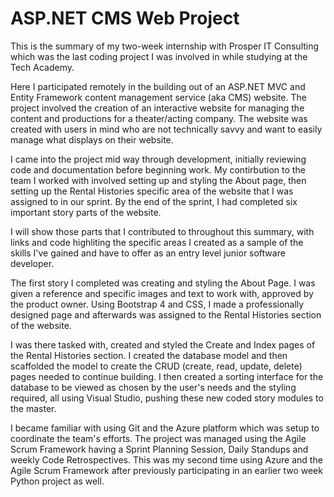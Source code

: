 # ASP.NET CMS Web Project
 
This is the summary of my two-week internship with Prosper IT Consulting which was the last coding project I was involved in while studying at the Tech Academy. 

Here I participated remotely in the building out of an ASP.NET MVC and Entity Framework content management service (aka CMS) website. 
The project involved the creation of an interactive website for managing the content and productions for a theater/acting company.
The website was created with users in mind who are not technically savvy and want to easily manage what displays on their website.

 I came into the project mid way through development, initially reviewing code and documentation before beginning work. My contirbution to the team I worked with involved setting up and styling the About page, then setting up the Rental Histories specific area of the website that I was assigned to in our sprint. By the end of the sprint, I had completed six important story parts of the website. 
 
 I will show those parts that I contributed to throughout this summary, with links and code highliting the specific areas I created as a sample of the skills I've gained and have to offer as an entry level junior software developer.
 
 The first story I completed was creating and styling the About Page. I was given a reference and specific images and text to work with, approved by the product owner. Using Bootstrap 4 and CSS, I made a professionally designed page and afterwards was assigned to the Rental Histories section of the website. 
 
 I was there tasked with, created and styled the Create and Index pages of the Rental Histories section. 
 I created the database model and then scaffolded the model to create the CRUD (create, read, update, delete) pages needed to continue building. I then created a sorting interface for the database to be viewed as chosen by the user's needs and the styling required, all using Visual Studio, pushing these new coded story modules to the master. 
 
 I became familiar with using Git and the Azure platform which was setup to coordinate the team's efforts. The project was managed using the Agile Scrum Framework having a Sprint Planning Session, Daily Standups and weekly Code Retrospectives. This was my second time using Azure and the Agile Scrum Framework after previously participating in an earlier two week Python project as well. 
